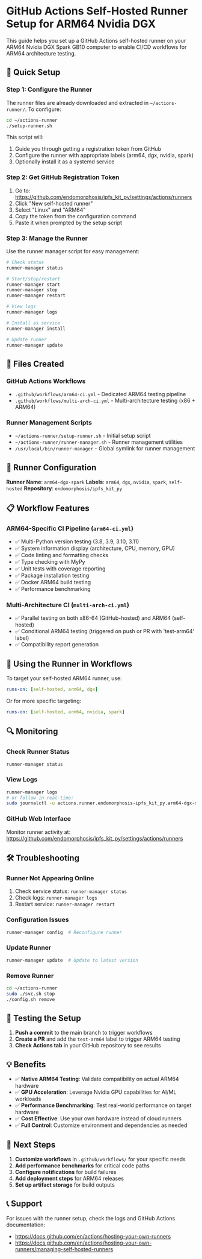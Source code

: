 # GitHub Actions Self-Hosted Runner Setup for ARM64 Nvidia DGX

This guide helps you set up a GitHub Actions self-hosted runner on your ARM64 Nvidia DGX Spark GB10 computer to enable CI/CD workflows for ARM64 architecture testing.

## 🚀 Quick Setup

### Step 1: Configure the Runner

The runner files are already downloaded and extracted in `~/actions-runner/`. To configure:

```bash
cd ~/actions-runner
./setup-runner.sh
```

This script will:
1. Guide you through getting a registration token from GitHub
2. Configure the runner with appropriate labels (arm64, dgx, nvidia, spark)
3. Optionally install it as a systemd service

### Step 2: Get GitHub Registration Token

1. Go to: https://github.com/endomorphosis/ipfs_kit_py/settings/actions/runners
2. Click "New self-hosted runner"
3. Select "Linux" and "ARM64"
4. Copy the token from the configuration command
5. Paste it when prompted by the setup script

### Step 3: Manage the Runner

Use the runner manager script for easy management:

```bash
# Check status
runner-manager status

# Start/stop/restart
runner-manager start
runner-manager stop
runner-manager restart

# View logs
runner-manager logs

# Install as service
runner-manager install

# Update runner
runner-manager update
```

## 📁 Files Created

### GitHub Actions Workflows
- `.github/workflows/arm64-ci.yml` - Dedicated ARM64 testing pipeline
- `.github/workflows/multi-arch-ci.yml` - Multi-architecture testing (x86 + ARM64)

### Runner Management Scripts
- `~/actions-runner/setup-runner.sh` - Initial setup script
- `~/actions-runner/runner-manager.sh` - Runner management utilities
- `/usr/local/bin/runner-manager` - Global symlink for runner management

## 🔧 Runner Configuration

**Runner Name**: `arm64-dgx-spark`
**Labels**: `arm64`, `dgx`, `nvidia`, `spark`, `self-hosted`
**Repository**: `endomorphosis/ipfs_kit_py`

## 📋 Workflow Features

### ARM64-Specific CI Pipeline (`arm64-ci.yml`)
- ✅ Multi-Python version testing (3.8, 3.9, 3.10, 3.11)
- ✅ System information display (architecture, CPU, memory, GPU)
- ✅ Code linting and formatting checks
- ✅ Type checking with MyPy
- ✅ Unit tests with coverage reporting
- ✅ Package installation testing
- ✅ Docker ARM64 build testing
- ✅ Performance benchmarking

### Multi-Architecture CI (`multi-arch-ci.yml`)
- ✅ Parallel testing on both x86-64 (GitHub-hosted) and ARM64 (self-hosted)
- ✅ Conditional ARM64 testing (triggered on push or PR with 'test-arm64' label)
- ✅ Compatibility report generation

## 🎯 Using the Runner in Workflows

To target your self-hosted ARM64 runner, use:

```yaml
runs-on: [self-hosted, arm64, dgx]
```

Or for more specific targeting:
```yaml
runs-on: [self-hosted, arm64, nvidia, spark]
```

## 🔍 Monitoring

### Check Runner Status
```bash
runner-manager status
```

### View Logs
```bash
runner-manager logs
# or follow in real-time:
sudo journalctl -u actions.runner.endomorphosis-ipfs_kit_py.arm64-dgx-spark.service -f
```

### GitHub Web Interface
Monitor runner activity at:
https://github.com/endomorphosis/ipfs_kit_py/settings/actions/runners

## 🛠 Troubleshooting

### Runner Not Appearing Online
1. Check service status: `runner-manager status`
2. Check logs: `runner-manager logs`
3. Restart service: `runner-manager restart`

### Configuration Issues
```bash
runner-manager config  # Reconfigure runner
```

### Update Runner
```bash
runner-manager update  # Update to latest version
```

### Remove Runner
```bash
cd ~/actions-runner
sudo ./svc.sh stop
./config.sh remove
```

## 🧪 Testing the Setup

1. **Push a commit** to the main branch to trigger workflows
2. **Create a PR** and add the `test-arm64` label to trigger ARM64 testing
3. **Check Actions tab** in your GitHub repository to see results

## 💡 Benefits

- ✅ **Native ARM64 Testing**: Validate compatibility on actual ARM64 hardware
- ✅ **GPU Acceleration**: Leverage Nvidia GPU capabilities for AI/ML workloads  
- ✅ **Performance Benchmarking**: Test real-world performance on target hardware
- ✅ **Cost Effective**: Use your own hardware instead of cloud runners
- ✅ **Full Control**: Customize environment and dependencies as needed

## 🔗 Next Steps

1. **Customize workflows** in `.github/workflows/` for your specific needs
2. **Add performance benchmarks** for critical code paths
3. **Configure notifications** for build failures
4. **Add deployment steps** for ARM64 releases
5. **Set up artifact storage** for build outputs

## 📞 Support

For issues with the runner setup, check the logs and GitHub Actions documentation:
- https://docs.github.com/en/actions/hosting-your-own-runners
- https://docs.github.com/en/actions/hosting-your-own-runners/managing-self-hosted-runners